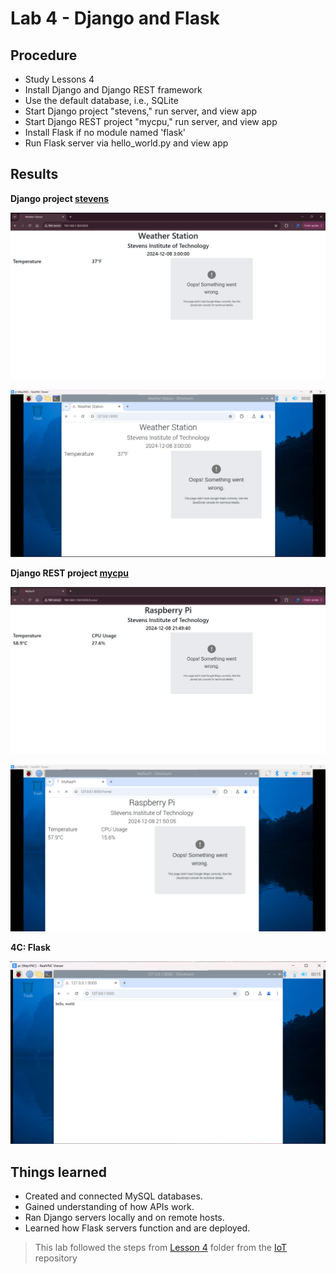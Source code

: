 # Lab 4 - Django and Flask

## Procedure
* Study Lessons 4
* Install Django and Django REST framework
* Use the default database, i.e., SQLite
* Start Django project "stevens," run server, and view app 
* Start Django REST project "mycpu," run server, and view app
* Install Flask if no module named 'flask'
* Run Flask server via hello_world.py and view app

## Results
**Django project [stevens](https://github.com/kevinwlu/iot/tree/master/lesson4/stevens)**

![Google](RasberryIP-Lab_4.png)

![Chr](Chromium-Lab_4.png)

**Django REST project [mycpu](https://github.com/kevinwlu/iot/tree/master/lesson4/myraspi)**

![Google2](Myraspi-Lab_4.png)

![Chr2](MyraspiCHR-Lab_4.png)

**4C: Flask**

![Flask](HelloWorld_Lab4.png)

## Things learned
* Created and connected MySQL databases.
* Gained understanding of how APIs work.
* Ran Django servers locally and on remote hosts.
* Learned how Flask servers function and are deployed.


> This lab followed the steps from [Lesson 4](https://github.com/kevinwlu/iot/tree/master/lesson4) folder from the [IoT](https://github.com/kevinwlu/iot) repository
